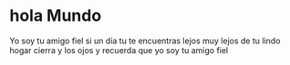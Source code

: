 # hola Mundo 

Yo soy tu amigo fiel
si un dia tu te encuentras lejos muy lejos de tu lindo hogar cierra y los ojos y recuerda que yo soy tu amigo fiel 
